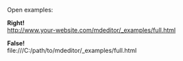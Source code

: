 Open examples:

__Right!__  
http://www.your-website.com/mdeditor/_examples/full.html

__False!__  
file:///C:/path/to/mdeditor/_examples/full.html